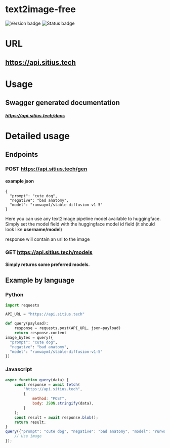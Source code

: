 # text2image-free
![Version badge](https://img.shields.io/badge/version-beta--0.1-blue)
![Status badge](https://img.shields.io/badge/status-online-green)

# URL 
## https://api.sitius.tech

# Usage
## Swagger generated documentation
##### https://api.sitius.tech/docs

# Detailed usage

## Endpoints

### POST https://api.sitius.tech/gen

#### example json

```
{
  "prompt": "cute dog",
  "negative": "bad anatomy",
  "model": "runwayml/stable-diffusion-v1-5"
}
```

Here you can use any text2image pipeline model available to huggingface.
Simply set the model field with the huggingface model id field (it should look like **username/model**)

response will contain an url to the image

### GET https://api.sitius.tech/models

#### Simply returns some preferred models.

## Example by language

### Python

```python
import requests

API_URL = "https://api.sitius.tech"

def query(payload):
	response = requests.post(API_URL, json=payload)
	return response.content
image_bytes = query({
  "prompt": "cute dog",
  "negative": "bad anatomy",
  "model": "runwayml/stable-diffusion-v1-5"
})
```

### Javascript

```js
async function query(data) {
	const response = await fetch(
		"https://api.sitius.tech",
		{
			method: "POST",
			body: JSON.stringify(data),
		}
	);
	const result = await response.blob();
	return result;
}
query({"prompt": "cute dog", "negative": "bad anatomy", "model": "runwayml/stable-diffusion-v1-5"}).then((response) => {
	// Use image
});
```

